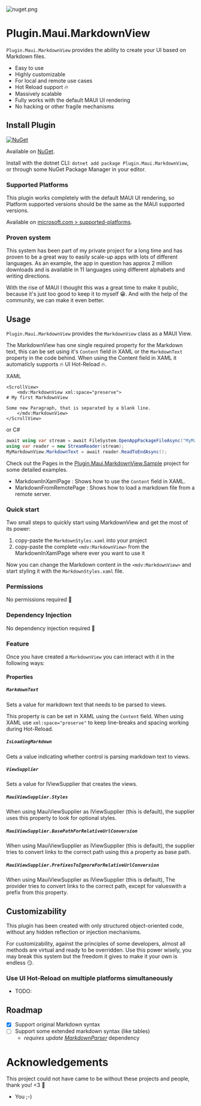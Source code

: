 ﻿![nuget.png](https://raw.githubusercontent.com/Toine-db/Plugin.Maui.MarkdownView/main/nuget.png)
# Plugin.Maui.MarkdownView

`Plugin.Maui.MarkdownView` provides the ability to create your UI based on Markdown files.

- Easy to use
- Highly customizable
- For local and remote use cases
- Hot Reload support :fire:
- Massively scalable
- Fully works with the default MAUI UI rendering
- No hacking or other fragile mechanisms

## Install Plugin
 
[![NuGet](https://img.shields.io/nuget/v/Plugin.Maui.MarkdownView.svg?label=NuGet)](https://www.nuget.org/packages/Plugin.Maui.MarkdownView/)

Available on [NuGet](http://www.nuget.org/packages/Plugin.Maui.MarkdownView).

Install with the dotnet CLI: `dotnet add package Plugin.Maui.MarkdownView`, or through some NuGet Package Manager in your editor.

### Supported Platforms

This plugin works completely with the default MAUI UI rendering, so Platform supported versions should be the same as the MAUI supported versions.

Available on [microsoft.com > supported-platforms](https://learn.microsoft.com/en-us/dotnet/maui/supported-platforms).


### Proven system
This system has been part of my private project for a long time and has proven to be a great way to easily scale-up apps with lots of different languages. As an example, the app in question has approx 2 million downloads and is available in 11 languages ​​using different alphabets and writing directions.

With the rise of MAUI I thought this was a great time to make it public, because it's just too good to keep it to myself :grin:. And with the help of the community, we can make it even better.

## Usage

`Plugin.Maui.MarkdownView` provides the `MarkdownView` class as a MAUI View.

The MarkdownView has one single required property for the Markdown text, this can be set using it's `Content` field in XAML or the `MarkdownText` property in the code behind. When using the Content field in XAML it automaticly supports :fire: UI Hot-Reload :fire:.

XAML
```xaml
<ScrollView>
    <mdv:MarkdownView xml:space="preserve">
# My first MarkdownView

Some new Paragraph, that is separated by a blank line.
    </mdv:MarkdownView>
</ScrollView>
```

or C#
```csharp
await using var stream = await FileSystem.OpenAppPackageFileAsync("MyMarkdown.md");
using var reader = new StreamReader(stream);
MyMarkdownView.MarkdownText = await reader.ReadToEndAsync();
```

Check out the Pages in the [Plugin.Maui.MarkdownView.Sample](https://github.com/Toine-db/Plugin.Maui.MarkdownView/tree/main/samples) project for some detailed examples.
- MarkdownInXamlPage : Shows how to use the `Content` field in XAML.
- MarkdownFromRemotePage : Shows how to load a markdown file from a remote server.

### Quick start

Two small steps to quickly start using MarkdownView and get the most of its power:
  1. copy-paste the `MarkdownStyles.xaml` into your project
  2. copy-paste the complete `<mdv:MarkdownView>` from the MarkdownInXamlPage where ever you want to use it

Now you can change the Markdown content in the `<mdv:MarkdownView>` and start styling it with the `MarkdownStyles.xaml` file.

### Permissions

No permissions required :tada:

### Dependency Injection

No dependency injection required :confetti_ball:

### Feature

Once you have created a `MarkdownView` you can interact with it in the following ways:

#### Properties

##### `MarkdownText`

Sets a value for markdown text that needs to be parsed to views. 

This property is can be set in XAML using the `Content` field. When using XAML use `xml:space="preserve"` to keep line-breaks and spacing working during Hot-Reload.

##### `IsLoadingMarkdown`

Gets a value indicating whether control is parsing markdown text to views.

##### `ViewSupplier`

Sets a value for IViewSupplier that creates the views.

##### `MauiViewSupplier.Styles`

When using MauiViewSupplier as IViewSupplier (this is default), the supplier uses this property to look for optional styles.

##### `MauiViewSupplier.BasePathForRelativeUrlConversion`

When using MauiViewSupplier as IViewSupplier (this is default), the supplier tries to convert links to the correct path using this a property as base path.

##### `MauiViewSupplier.PrefixesToIgnoreForRelativeUrlConversion`

When using MauiViewSupplier as IViewSupplier (this is default), The provider tries to convert links to the correct path, except for values ​​with a prefix from this property.


## Customizability

This plugin has been created with only structured object-oriented code, without any hidden reflection or injection mechanisms.

For customizability, against the principles of some developers, almost all methods are virtual and ready to be overridden. Use this power wisely, you may break this system but the freedom it gives to make it your own is endless :smirk:.

### Use UI Hot-Reload on multiple platforms simultaneously
- TODO:

## Roadmap

- [x] Support original Markdown syntax
- [ ] Support some extended markdown syntax (like tables)
  - _requires update [MarkdownParser](https://github.com/Toine-db/MarkdownParser/tree/main)_ dependency

# Acknowledgements

This project could not have came to be without these projects and people, thank you! <3 :clap:
- You ;-) 